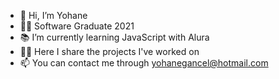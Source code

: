 - 👋 Hi, I’m Yohane
- 👩‍🎓 Software Graduate 2021
- 📚 I’m currently learning JavaScript with Alura
- 👩‍💻 Here I share the projects I've worked on
- 📫 You can contact me through yohanegancel@hotmail.com

<!---
yohaneneumann/yohaneneumann is a ✨ special ✨ repository because its `README.md` (this file) appears on your GitHub profile.
You can click the Preview link to take a look at your changes.
--->
